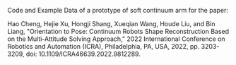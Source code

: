 Code and Example Data of a prototype of soft continuum arm for the paper: 

Hao Cheng, Hejie Xu, Hongji Shang, Xueqian Wang, Houde Liu, and Bin Liang, "Orientation to Pose: Continuum Robots Shape Reconstruction Based on the Multi-Attitude Solving Approach," 2022 International Conference on Robotics and Automation (ICRA), Philadelphia, PA, USA, 2022, pp. 3203-3209, doi: 10.1109/ICRA46639.2022.9812289. 
